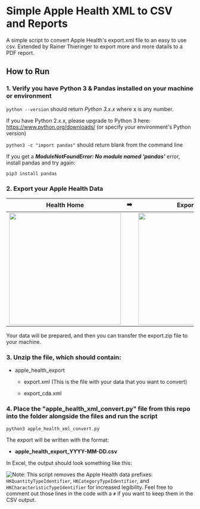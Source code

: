 # Simple Apple Health XML to CSV and Reports

A simple script to convert Apple Health's export.xml file to an easy to use csv.
Extended by Rainer Thieringer to export more and more datails to a PDF report.


## How to Run 

### 1. Verify you have Python 3 & Pandas installed on your machine or environment

`python --version` should return _Python 3.x.x_ where x is any number. 

If you have Python 2.x.x, please upgrade to Python 3 here: https://www.python.org/downloads/ (or specify your environment's Python version)

`python3 -c "import pandas"` should return blank from the command line

If you get a _**ModuleNotFoundError: No module named 'pandas'**_ error, install pandas and try again:

`pip3 install pandas`


### 2. Export your Apple Health Data

| Health Home | ➡️ | Export Data |
|--|--|--|
|<img style="float: left;" src="img/health_home.jpg" width=300>||<img style="float: left;" src="img/export_data_button.jpg" width = 300 >|

Your data will be prepared, and then you can transfer the export.zip file to your machine.

### 3. Unzip the file, which should contain:

   * apple_health_export
     * export.xml (This is the file with your data that you want to convert)
     
     * export_cda.xml
     
       

### 4. Place the "apple_health_xml_convert.py" file from this repo into the folder alongside the files and run the script

`python3 apple_health_xml_convert.py`



The export will be written with the format:

* **apple_health_export_YYYY-MM-DD.csv**

  

In Excel, the output should look something like this:

<img style="float: left;" src="img/example_output.jpg">

Note: This script removes the Apple Health data prefixes: `HKQuantityTypeIdentifier`, `HKCategoryTypeIdentifier`, and `HKCharacteristicTypeIdentifier` for increased legibility. Feel free to comment out those lines in the code with a `#` if you want to keep them in the CSV output.
